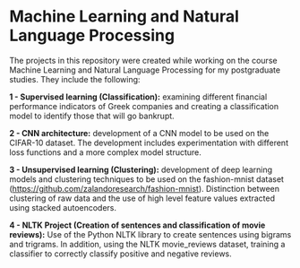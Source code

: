 # Machine Learning and Natural Language Processing

The projects in this repository were created while working on the course Machine Learning and Natural Language Processing for my postgraduate studies. They include the following:

**1 - Supervised learning (Classification):** examining different financial performance indicators of Greek companies and creating a classification model to identify those that will go bankrupt.

**2 - CNN architecture:** development of a CNN model to be used on the CIFAR-10 dataset. The development includes experimentation with different loss functions and a more complex model structure.

**3 - Unsupervised learning (Clustering):** development of deep learning models and clustering techniques to be used on the fashion-mnist dataset (https://github.com/zalandoresearch/fashion-mnist). Distinction between clustering of raw data and the use of high level feature values extracted using stacked autoencoders.

**4 - NLTK Project (Creation of sentences and classification of movie reviews):** Use of the Python NLTK library to create sentences using bigrams and trigrams. In addition, using the NLTK movie_reviews dataset, training a classifier to correctly classify positive and negative reviews.
